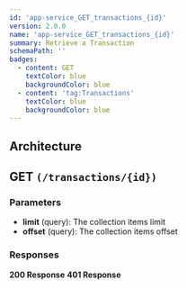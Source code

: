 ```yaml
---
id: 'app-service_GET_transactions_{id}'
version: 2.0.0
name: 'app-service_GET_transactions_{id}'
summary: Retrieve a Transaction
schemaPath: ''
badges:
  - content: GET
    textColor: blue
    backgroundColor: blue
  - content: 'tag:Transactions'
    textColor: blue
    backgroundColor: blue
---
```

## Architecture
<NodeGraph />



## GET `(/transactions/{id})`

### Parameters
- **limit** (query): The collection items limit
- **offset** (query): The collection items offset




### Responses
**200 Response**
<SchemaViewer file="response-200.json" maxHeight="500" id="response-200" />
      **401 Response**
<SchemaViewer file="response-401.json" maxHeight="500" id="response-401" />
